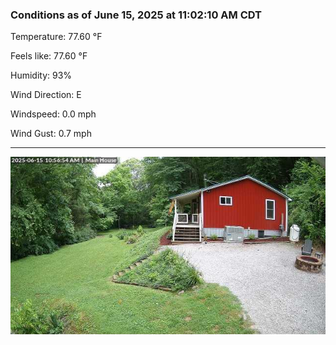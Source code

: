 ### Conditions as of June 15, 2025 at 11:02:10 AM CDT 

Temperature: 77.60 &deg;F

Feels like: 77.60 &deg;F

Humidity: 93%

Wind Direction: E

Windspeed: 0.0 mph

Wind Gust: 0.7 mph

---

<img src="./images/latest.jpeg"/>

